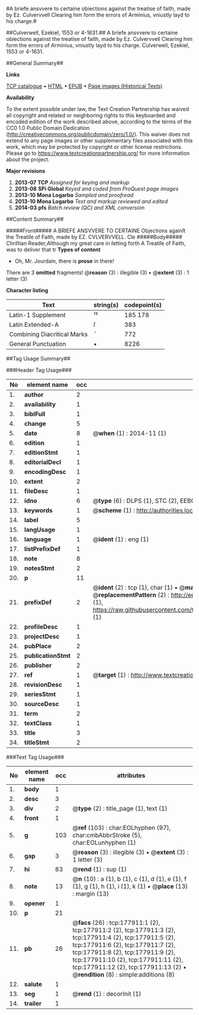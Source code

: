 #A briefe ansvvere to certaine obiections against the treatise of faith, made by Ez. Culvervvell Clearing him form the errors of Arminius, vniustly layd to his charge.#

##Culverwell, Ezekiel, 1553 or 4-1631.##
A briefe ansvvere to certaine obiections against the treatise of faith, made by Ez. Culvervvell Clearing him form the errors of Arminius, vniustly layd to his charge.
Culverwell, Ezekiel, 1553 or 4-1631.

##General Summary##

**Links**

[TCP catalogue](http://www.ota.ox.ac.uk/tcp/)  • 
[HTML](http://tei.it.ox.ac.uk/tcp/Texts-HTML/free/B12/B12292.html)  • 
[EPUB](http://tei.it.ox.ac.uk/tcp/Texts-EPUB/free/B12/B12292.epub) • 
[Page images (Historical Texts)](https://historicaltexts.jisc.ac.uk/eebo-99849768e)

**Availability**

To the extent possible under law, the Text Creation Partnership has waived all copyright and related or neighboring rights to this keyboarded and encoded edition of the work described above, according to the terms of the CC0 1.0 Public Domain Dedication (http://creativecommons.org/publicdomain/zero/1.0/). This waiver does not extend to any page images or other supplementary files associated with this work, which may be protected by copyright or other license restrictions. Please go to https://www.textcreationpartnership.org/ for more information about the project.

**Major revisions**

1. __2013-07__ __TCP__ *Assigned for keying and markup*
1. __2013-08__ __SPi Global__ *Keyed and coded from ProQuest page images*
1. __2013-10__ __Mona Logarbo__ *Sampled and proofread*
1. __2013-10__ __Mona Logarbo__ *Text and markup reviewed and edited*
1. __2014-03__ __pfs__ *Batch review (QC) and XML conversion*

##Content Summary##

#####Front#####
A BRIEFE ANSVVERE TO CERTAINE Objections againſt the Treatiſe of Faith, made by EZ. CVLVERVVELL. Cle
#####Body#####
Chriſtian Reader,Although my great care in ſetting forth A Treatiſe of Faith, was to deliver that tr
**Types of content**

  * Oh, Mr. Jourdain, there is **prose** in there!

There are 3 **omitted** fragments! 
 @__reason__ (3) : illegible (3)  •  @__extent__ (3) : 1 letter (3)

**Character listing**


|Text|string(s)|codepoint(s)|
|---|---|---|
|Latin-1 Supplement|¹²|185 178|
|Latin Extended-A|ſ|383|
|Combining             Diacritical Marks|̄|772|
|General Punctuation|•|8226|

##Tag Usage Summary##

###Header Tag Usage###

|No|element name|occ|attributes|
|---|---|---|---|
|1.|__author__|2||
|2.|__availability__|1||
|3.|__biblFull__|1||
|4.|__change__|5||
|5.|__date__|8| @__when__ (1) : 2014-11 (1)|
|6.|__edition__|1||
|7.|__editionStmt__|1||
|8.|__editorialDecl__|1||
|9.|__encodingDesc__|1||
|10.|__extent__|2||
|11.|__fileDesc__|1||
|12.|__idno__|6| @__type__ (6) : DLPS (1), STC (2), EEBO-CITATION (1), PROQUEST (1), VID (1)|
|13.|__keywords__|1| @__scheme__ (1) : http://authorities.loc.gov/ (1)|
|14.|__label__|5||
|15.|__langUsage__|1||
|16.|__language__|1| @__ident__ (1) : eng (1)|
|17.|__listPrefixDef__|1||
|18.|__note__|8||
|19.|__notesStmt__|2||
|20.|__p__|11||
|21.|__prefixDef__|2| @__ident__ (2) : tcp (1), char (1)  •  @__matchPattern__ (2) : ([0-9\-]+):([0-9IVX]+) (1), (.+) (1)  •  @__replacementPattern__ (2) : http://eebo.chadwyck.com/downloadtiff?vid=$1&page=$2 (1), https://raw.githubusercontent.com/textcreationpartnership/Texts/master/tcpchars.xml#$1 (1)|
|22.|__profileDesc__|1||
|23.|__projectDesc__|1||
|24.|__pubPlace__|2||
|25.|__publicationStmt__|2||
|26.|__publisher__|2||
|27.|__ref__|1| @__target__ (1) : http://www.textcreationpartnership.org/docs/. (1)|
|28.|__revisionDesc__|1||
|29.|__seriesStmt__|1||
|30.|__sourceDesc__|1||
|31.|__term__|2||
|32.|__textClass__|1||
|33.|__title__|3||
|34.|__titleStmt__|2||


###Text Tag Usage###

|No|element name|occ|attributes|
|---|---|---|---|
|1.|__body__|1||
|2.|__desc__|3||
|3.|__div__|2| @__type__ (2) : title_page (1), text (1)|
|4.|__front__|1||
|5.|__g__|103| @__ref__ (103) : char:EOLhyphen (97), char:cmbAbbrStroke (5), char:EOLunhyphen (1)|
|6.|__gap__|3| @__reason__ (3) : illegible (3)  •  @__extent__ (3) : 1 letter (3)|
|7.|__hi__|83| @__rend__ (1) : sup (1)|
|8.|__note__|13| @__n__ (10) : a (1), b (1), c (1), d (1), e (1), f (1), g (1), h (1), i (1), k (1)  •  @__place__ (13) : margin (13)|
|9.|__opener__|1||
|10.|__p__|21||
|11.|__pb__|26| @__facs__ (26) : tcp:177911:1 (2), tcp:177911:2 (2), tcp:177911:3 (2), tcp:177911:4 (2), tcp:177911:5 (2), tcp:177911:6 (2), tcp:177911:7 (2), tcp:177911:8 (2), tcp:177911:9 (2), tcp:177911:10 (2), tcp:177911:11 (2), tcp:177911:12 (2), tcp:177911:13 (2)  •  @__rendition__ (8) : simple:additions (8)|
|12.|__salute__|1||
|13.|__seg__|1| @__rend__ (1) : decorInit (1)|
|14.|__trailer__|1||
